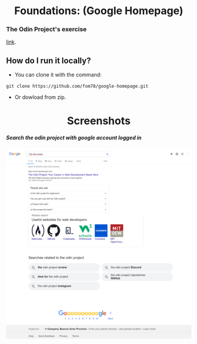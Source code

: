 <h1 align="center">Foundations: (Google Homepage)</h1>
<h3>The Odin Project's exercise</h3>

[link](https://www.theodinproject.com/courses/foundations/lessons/html-css).
## How do I run it locally?
- You can clone it with the command:
```
git clone https://github.com/fom78/google-homepage.git

```

- Or dowload from zip.

<h1 align="center">Screenshots</h1>

<h5 align="left">Search the odin project with google account logged in</h5>
<img align="center"  width="800px" src="https://github.com/fom78/google-homepage/blob/main/info/top01.png" />

<img align="center"  width="800px" src="https://github.com/fom78/google-homepage/blob/main/info/top02.png" />
